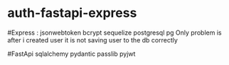 # auth-fastapi-express

#Express :
jsonwebtoken 
bcrypt 
sequelize 
postgresql
pg 
Only problem is after i created user it is not saving user to the db correctly 

#FastApi
sqlalchemy 
pydantic
passlib
pyjwt 
